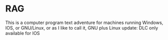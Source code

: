 # RAG
This is a computer program text adventure for machines running Windows, IOS, or GNU/Linux, or as I like to call it, GNU plus Linux
update: DLC only available for IOS
